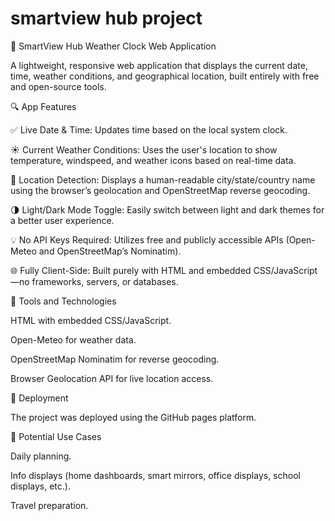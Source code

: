 # smartview hub project
📅 SmartView Hub Weather Clock Web Application

A lightweight, responsive web application that displays the current date, time, weather conditions, and geographical location, built entirely with free and open-source tools.

🔍 App Features

✅ Live Date & Time: Updates time based on the local system clock.

☀️ Current Weather Conditions: Uses the user's location to show temperature, windspeed, and weather icons based on real-time data.

📍 Location Detection: Displays a human-readable city/state/country name using the browser’s geolocation and OpenStreetMap reverse geocoding.

🌗 Light/Dark Mode Toggle: Easily switch between light and dark themes for a better user experience.

💡 No API Keys Required: Utilizes free and publicly accessible APIs (Open-Meteo and OpenStreetMap’s Nominatim).

🌐 Fully Client-Side: Built purely with HTML and embedded CSS/JavaScript—no frameworks, servers, or databases.

🧰 Tools and Technologies

HTML with embedded CSS/JavaScript.

Open-Meteo for weather data.

OpenStreetMap Nominatim for reverse geocoding.

Browser Geolocation API for live location access.

🔗 Deployment

The project was deployed using the GitHub pages platform.

📂 Potential Use Cases

Daily planning.

Info displays (home dashboards, smart mirrors, office displays, school displays, etc.).

Travel preparation.
